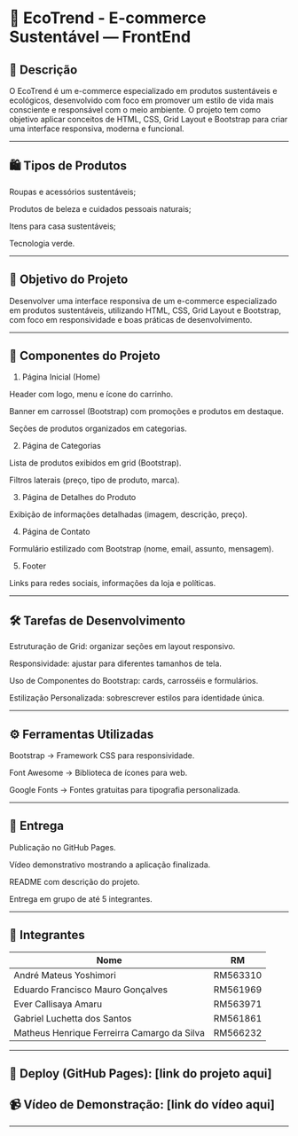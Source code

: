 # 🌱 EcoTrend - E-commerce Sustentável — FrontEnd

## 📌 Descrição

O EcoTrend é um e-commerce especializado em produtos sustentáveis e ecológicos, desenvolvido com foco em promover um estilo de vida mais consciente e responsável com o meio ambiente.
O projeto tem como objetivo aplicar conceitos de HTML, CSS, Grid Layout e Bootstrap para criar uma interface responsiva, moderna e funcional.


---

## 🛍 Tipos de Produtos

Roupas e acessórios sustentáveis;

Produtos de beleza e cuidados pessoais naturais;

Itens para casa sustentáveis;

Tecnologia verde.



---

## 🎯 Objetivo do Projeto

Desenvolver uma interface responsiva de um e-commerce especializado em produtos sustentáveis, utilizando HTML, CSS, Grid Layout e Bootstrap, com foco em responsividade e boas práticas de desenvolvimento.


---

## 🧩 Componentes do Projeto

1. Página Inicial (Home)

Header com logo, menu e ícone do carrinho.

Banner em carrossel (Bootstrap) com promoções e produtos em destaque.

Seções de produtos organizados em categorias.



2. Página de Categorias

Lista de produtos exibidos em grid (Bootstrap).

Filtros laterais (preço, tipo de produto, marca).



3. Página de Detalhes do Produto

Exibição de informações detalhadas (imagem, descrição, preço).



4. Página de Contato

Formulário estilizado com Bootstrap (nome, email, assunto, mensagem).



5. Footer

Links para redes sociais, informações da loja e políticas.





---

## 🛠 Tarefas de Desenvolvimento

Estruturação de Grid: organizar seções em layout responsivo.

Responsividade: ajustar para diferentes tamanhos de tela.

Uso de Componentes do Bootstrap: cards, carrosséis e formulários.

Estilização Personalizada: sobrescrever estilos para identidade única.



---

## ⚙ Ferramentas Utilizadas

Bootstrap → Framework CSS para responsividade.

Font Awesome → Biblioteca de ícones para web.

Google Fonts → Fontes gratuitas para tipografia personalizada.



---

## 🚀 Entrega

Publicação no GitHub Pages.

Vídeo demonstrativo mostrando a aplicação finalizada.

README com descrição do projeto.

Entrega em grupo de até 5 integrantes.



---

## 👥 Integrantes

| Nome            | RM       |
|-----------------|----------|
| André Mateus Yoshimori | RM563310 |
| Eduardo Francisco Mauro Gonçalves | RM561969 |
| Ever Callisaya Amaru | RM563971 |
| Gabriel Luchetta dos Santos | RM561861 |
| Matheus Henrique Ferreirra Camargo da Silva | RM566232 |


---

## 🔗 Deploy (GitHub Pages): [link do projeto aqui]

## 📹 Vídeo de Demonstração: [link do vídeo aqui]


---
